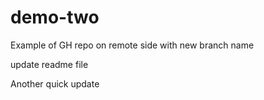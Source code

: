 # demo-two
Example of GH repo on remote side with new branch name

update readme file

Another quick update
